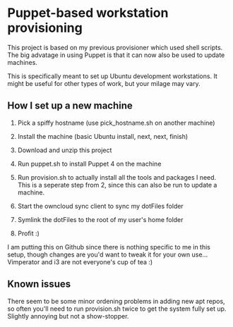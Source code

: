Puppet-based workstation provisioning
=====================================

This project is based on my previous provisioner which used shell scripts.
The big advatage in using Puppet is that it can now also be used to update machines.

This is specifically meant to set up Ubuntu development workstations. It might be useful for other types of work, but your milage may vary.

How I set up a new machine
--------------------------

 1. Pick a spiffy hostname (use pick_hostname.sh on another machine)

 2. Install the machine (basic Ubuntu install, next, next, finish)

 3. Download and unzip this project

 4. Run puppet.sh to install Puppet 4 on the machine

 5. Run provision.sh to actually install all the tools and packages I need.
    This is a seperate step from 2, since this can also be run to update a machine.

 6. Start the owncloud sync client to sync my dotFiles folder

 7. Symlink the dotFiles to the root of my user's home folder

 8. Profit :)


I am putting this on Github since there is nothing specific to me in this setup, though changes are you'd want to tweak it for your own use... 
Vimperator and i3 are not everyone's cup of tea :)


Known issues
------------

There seem to be some minor ordening problems in adding new apt repos, so often you'll need to run provision.sh twice to get the system fully set up. Slightly annoying but not a show-stopper.
